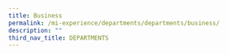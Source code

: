 ```yaml
---
title: Business
permalink: /mi-experience/departments/departments/business/
description: ""
third_nav_title: DEPARTMENTS
---
```

